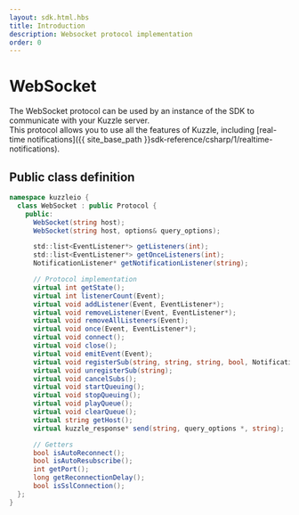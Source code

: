 ```yaml
---
layout: sdk.html.hbs
title: Introduction
description: Websocket protocol implementation
order: 0
---
```


# WebSocket

The WebSocket protocol can be used by an instance of the SDK to communicate with your Kuzzle server.  
This protocol allows you to use all the features of Kuzzle, including [real-time notifications]({{ site_base_path }}sdk-reference/csharp/1/realtime-notifications).

## Public class definition

```csharp
namespace kuzzleio {
  class WebSocket : public Protocol {
    public:
      WebSocket(string host);
      WebSocket(string host, options& query_options);

      std::list<EventListener*> getListeners(int);
      std::list<EventListener*> getOnceListeners(int);
      NotificationListener* getNotificationListener(string);

      // Protocol implementation
      virtual int getState();
      virtual int listenerCount(Event);
      virtual void addListener(Event, EventListener*);
      virtual void removeListener(Event, EventListener*);
      virtual void removeAllListeners(Event);
      virtual void once(Event, EventListener*);
      virtual void connect();
      virtual void close();
      virtual void emitEvent(Event);
      virtual void registerSub(string, string, string, bool, NotificationListener*);
      virtual void unregisterSub(string);
      virtual void cancelSubs();
      virtual void startQueuing();
      virtual void stopQueuing();
      virtual void playQueue();
      virtual void clearQueue();
      virtual string getHost();
      virtual kuzzle_response* send(string, query_options *, string);

      // Getters
      bool isAutoReconnect();
      bool isAutoResubscribe();
      int getPort();
      long getReconnectionDelay();
      bool isSslConnection();
  };
}
```
